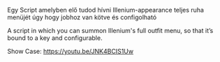 Egy Script amelyben elő tudod hívni Illenium-appearance teljes ruha menüjét úgy hogy jobhoz van kötve és configolható

A script in which you can summon Illenium's full outfit menu, so that it’s bound to a key and configurable.


Show Case: https://youtu.be/JNK4BCIS1Uw
